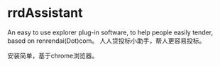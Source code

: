 rrdAssistant
============

An easy to use explorer plug-in software, to help people easily tender, based on renrendai(Dot)com。
人人贷投标小助手，帮人更容易投标。

安装简单，基于chrome浏览器。
